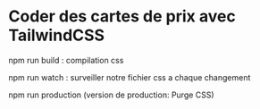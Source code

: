 # Coder des cartes de prix avec TailwindCSS

npm run build : compilation css

npm run watch : surveiller notre fichier css a chaque changement

npm run production (version de production: Purge CSS)